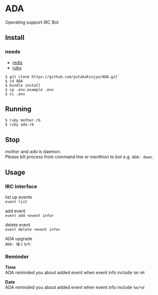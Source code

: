# ADA

Operating support IRC Bot

## Install

### needs

- [redis](http://redis.io/)
- [ruby](https://www.ruby-lang.org/ja/)

```
$ git clone https://github.com/yutakakinjyo/ADA.git`
$ cd ADA
$ bundle install
$ cp .env.example .env
$ vi .env
```

## Running

```
$ ruby mother.rb
$ ruby ada.rb
```
## Stop

_mother_ and _ada_ is daemon.  
Please kill process from command line or menthion to bot e.g. `ADA: down`.

## Usage

### IRC Interface

list up events  
`event list`

add event  
`event add <event info>`

delete event  
`event delete <event info>`

ADA upgrade  
`ADA: 強くなれ`

### Reminder

**Time**  
ADA reminded you about added event when event info include `%H:%M`

**Date**  
ADA reminded you about added event when event info include `%m/%d`
